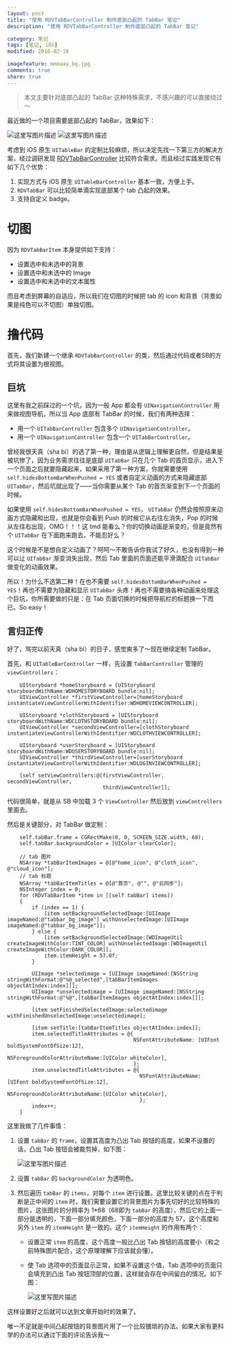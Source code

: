 ```yaml
---
layout: post
title: "使用 RDVTabBarController 制作底部凸起的 TabBar 笔记"
description: "使用 RDVTabBarController 制作底部凸起的 TabBar 笔记"

category: 笔记
tags: [笔记, iOS]
modified: 2016-02-18

imagefeature: mmoaay_bg.jpg
comments: true
share: true
---
```


> 本文主要针对底部凸起的 TabBar 这种特殊需求，不感兴趣的可以直接绕过～

最近做的一个项目需要底部凸起的 TabBar，效果如下：

![这里写图片描述](http://img.blog.csdn.net/20160225162535633)
![这里写图片描述](http://img.blog.csdn.net/20160225162559062)

考虑到 iOS 原生 `UITableBar` 的定制比较麻烦，所以决定先找一下第三方的解决方案，经过调研发现 [RDVTabBarController](https://github.com/robbdimitrov/RDVTabBarController) 比较符合需求。而且经过实践发现它有如下几个优势：

 1. 实现方式与 iOS 原生 `UITableBarController` 基本一致，方便上手。
 2. `RDVTabBar` 可以比较简单滴实现底部某个 tab 凸起的效果。
 3. 支持自定义 badge。

# 切图

因为 `RDVTabBarItem` 本身提供如下支持：

 - 设置选中和未选中的背景
 - 设置选中和未选中的 Image
 - 设置选中和未选中的文本属性

而且考虑到屏幕的自适应，所以我们在切图的时候把 tab 的 icon 和背景（背景如果是纯色可以不切图）单独切图。

# 撸代码

首先，我们新建一个继承 `RDVTabBarController` 的类，然后通过代码或者SB的方式将其设置为根视图。

## 巨坑

这里有我之前踩过的一个坑，因为一般 App 都会有 `UINavigationController` 用来做视图导航，所以当 App 底部有 TabBar 的时候，我们有两种选择：

 - 用一个 `UITabBarController` 包含多个 `UINavigationController`。
 - 用一个 `UINavigationController` 包含一个 `UITabBarController`。

曾经我很天真（sha bi）的选了第一种，理由是从逻辑上理解更自然，但是结果是被坑惨了，因为业务需求往往是底部 `UITabBar` 只在几个 Tab 的首页显示，进入下一个页面之后就要隐藏起来，如果采用了第一种方案，你就需要使用 `self.hidesBottomBarWhenPushed = YES` 或者自定义动画的方式来隐藏底部 `UITabBar`，然后坑就出现了——当你需要从某个 Tab 的首页渐变到下一个页面的时候。

如果使用 `self.hidesBottomBarWhenPushed = YES`， `UITabBar` 仍然会按照原来动画方式隐藏和出现，也就是你会看到 Push 的时候它从右往左消失，Pop 的时候从左往右出现，OMG！！！这 tmd 能看么？你的切换动画是渐变的，但是竟然有个 `UITabBar` 在下面跑来跑去，不能忍好么？

这个时候是不是想自定义动画了？呵呵～不敢告诉你我试了好久，也没有得到一种可以让 `UITabBar` 渐变消失出现，然后 Tab 里面的页面还能平滑滴配合 `UITabBar` 做变化的动画效果。

所以！为什么不选第二种！在也不需要 `self.hidesBottomBarWhenPushed = YES`！再也不需要为隐藏和显示 `UITabBar` 头疼！再也不需要搞各种动画来处理这个巨坑，你所需要做的只是：在 Tab 页面切换的时候把导航栏的标题换一下而已。So easy！

## 言归正传

好了，骂完以前天真（sha bi）的日子，感觉爽多了～现在继续定制 TabBar。

首先，和  `UITableBarController`  一样，先设置 `TabBarController` 管理的 `viewControllers`：

```
	UIStoryboard *homeStoryboard = [UIStoryboard storyboardWithName:WDHOMESTORYBOARD bundle:nil];
	UIViewController *firstViewController=[homeStoryboard instantiateViewControllerWithIdentifier:WDHOMEVIEWCONTROLLER];
    
	UIStoryboard *clothStoryboard = [UIStoryboard storyboardWithName:WDCLOTHSTORYBOARD bundle:nil];
	UIViewController *secondViewController=[clothStoryboard instantiateViewControllerWithIdentifier:WDCLOTHVIEWCONTROLLER];
    
	UIStoryboard *userStoryboard = [UIStoryboard storyboardWithName:WDUSERSTORYBOARD bundle:nil];
	UIViewController *thirdViewController=[userStoryboard instantiateViewControllerWithIdentifier:WDLOGINVIEWCONTROLLER];
    
	[self setViewControllers:@[firstViewController, secondViewController,
                               thirdViewController]];
```

代码很简单，就是从 SB 中加载 3 个 `ViewController` 然后放到 `viewControllers` 里面去。

然后是关键部分，对 TabBar 做定制：

```
	self.tabBar.frame = CGRectMake(0, 0, SCREEN_SIZE.width, 68);
    self.tabBar.backgroundColor = [UIColor clearColor];
    
    // tab 图片
    NSArray *tabBarItemImages = @[@"home_icon", @"cloth_icon", @"cloud_icon"];
    // tab 标题
    NSArray *tabBarItemTitles = @[@"首页", @"", @"云同步"];
    NSInteger index = 0;
    for (RDVTabBarItem *item in [[self tabBar] items])
    {
        if (index == 1) {
            [item setBackgroundSelectedImage:[UIImage imageNamed:@"tabbar_bg_image"] withUnselectedImage:[UIImage imageNamed:@"tabbar_bg_image"]];
        } else {
            [item setBackgroundSelectedImage:[WDImageUtil createImageWithColor:TINT_COLOR] withUnselectedImage:[WDImageUtil createImageWithColor:DARK_COLOR]];
            item.itemHeight = 57.0f;
        }
        
        UIImage *selectedimage = [UIImage imageNamed:[NSString stringWithFormat:@"%@_selected",[tabBarItemImages objectAtIndex:index]]];
        UIImage *unselectedimage = [UIImage imageNamed:[NSString stringWithFormat:@"%@",[tabBarItemImages objectAtIndex:index]]];
        
        [item setFinishedSelectedImage:selectedimage withFinishedUnselectedImage:unselectedimage];
        
        [item setTitle:[tabBarItemTitles objectAtIndex:index]];
        item.selectedTitleAttributes = @{
                                         NSFontAttributeName: [UIFont boldSystemFontOfSize:12],
                                         NSForegroundColorAttributeName:[UIColor whiteColor],
                                         };
        item.unselectedTitleAttributes = @{
                                           NSFontAttributeName: [UIFont boldSystemFontOfSize:12],
                                           NSForegroundColorAttributeName:[UIColor whiteColor],
                                           };
        index++;
    }
```

这里我做了几件事情：

 1. 设置 `tabBar` 的 `frame`，设置其高度为凸出 Tab 按钮的高度，如果不设置的话，凸出 Tab 按钮会被裁剪掉，如下图：

	 ![这里写图片描述](http://img.blog.csdn.net/20160225182444670)
	 
 2. 设置 `tabBar` 的 `backgroundColor` 为透明色。
 3. 然后遍历 `tabBar` 的 `items`，对每个 `item` 进行设置。这里比较关键的点在于判断是正中间的 `item` 时，我们需要设置它的背景图片为事先切好的比较特殊的图片，这张图片的分辨率为 1*68（68即为 `tabBar` 的高度），然后它的上面一部分是透明的，下面一部分填充颜色，下面一部分的高度为 57，这个高度和另外  `item`  的 `itemHeight` 是一致的。这个 `itemHeight` 的作用有两个：
	 - 设置正常  `item` 的高度，这个高度一般比凸出 Tab 按钮的高度要小（和之前特殊图片配合，这个原理理解下应该就会懂）。
	 -  使 Tab 选项中的页面显示正常，如果不设置这个值，Tab 选项中的页面只会填充到凸出 Tab 按钮顶部的位置，这样就会存在中间留白的情况。如下图：

		![这里写图片描述](http://img.blog.csdn.net/20160225182625827)

这样设置好之后就可以达到文章开始时的效果了。

唯一不足就是中间凸起按钮的背景图片用了一个比较猥琐的办法。如果大家有更科学的办法可以通过下面的评论告诉我～
